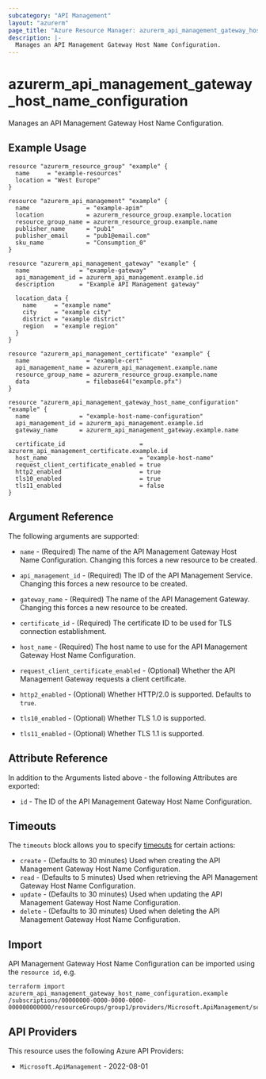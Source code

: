 ```yaml
---
subcategory: "API Management"
layout: "azurerm"
page_title: "Azure Resource Manager: azurerm_api_management_gateway_host_name_configuration"
description: |-
  Manages an API Management Gateway Host Name Configuration.
---
```


# azurerm_api_management_gateway_host_name_configuration

Manages an API Management Gateway Host Name Configuration.

## Example Usage

```hcl
resource "azurerm_resource_group" "example" {
  name     = "example-resources"
  location = "West Europe"
}

resource "azurerm_api_management" "example" {
  name                = "example-apim"
  location            = azurerm_resource_group.example.location
  resource_group_name = azurerm_resource_group.example.name
  publisher_name      = "pub1"
  publisher_email     = "pub1@email.com"
  sku_name            = "Consumption_0"
}

resource "azurerm_api_management_gateway" "example" {
  name              = "example-gateway"
  api_management_id = azurerm_api_management.example.id
  description       = "Example API Management gateway"

  location_data {
    name     = "example name"
    city     = "example city"
    district = "example district"
    region   = "example region"
  }
}

resource "azurerm_api_management_certificate" "example" {
  name                = "example-cert"
  api_management_name = azurerm_api_management.example.name
  resource_group_name = azurerm_resource_group.example.name
  data                = filebase64("example.pfx")
}

resource "azurerm_api_management_gateway_host_name_configuration" "example" {
  name              = "example-host-name-configuration"
  api_management_id = azurerm_api_management.example.id
  gateway_name      = azurerm_api_management_gateway.example.name

  certificate_id                     = azurerm_api_management_certificate.example.id
  host_name                          = "example-host-name"
  request_client_certificate_enabled = true
  http2_enabled                      = true
  tls10_enabled                      = true
  tls11_enabled                      = false
}
```

## Argument Reference

The following arguments are supported:

* `name` - (Required) The name of the API Management Gateway Host Name Configuration. Changing this forces a new resource to be created.

* `api_management_id` - (Required) The ID of the API Management Service. Changing this forces a new resource to be created.

* `gateway_name` - (Required) The name of the API Management Gateway. Changing this forces a new resource to be created.

* `certificate_id` - (Required) The certificate ID to be used for TLS connection establishment.

* `host_name` - (Required) The host name to use for the API Management Gateway Host Name Configuration.

* `request_client_certificate_enabled` - (Optional) Whether the API Management Gateway requests a client certificate.

* `http2_enabled` - (Optional) Whether HTTP/2.0 is supported. Defaults to `true`.

* `tls10_enabled` - (Optional) Whether TLS 1.0 is supported.

* `tls11_enabled` - (Optional) Whether TLS 1.1 is supported.

## Attribute Reference

In addition to the Arguments listed above - the following Attributes are exported:

* `id` - The ID of the API Management Gateway Host Name Configuration.

## Timeouts

The `timeouts` block allows you to specify [timeouts](https://developer.hashicorp.com/terraform/language/resources/configure#define-operation-timeouts) for certain actions:

* `create` - (Defaults to 30 minutes) Used when creating the API Management Gateway Host Name Configuration.
* `read` - (Defaults to 5 minutes) Used when retrieving the API Management Gateway Host Name Configuration.
* `update` - (Defaults to 30 minutes) Used when updating the API Management Gateway Host Name Configuration.
* `delete` - (Defaults to 30 minutes) Used when deleting the API Management Gateway Host Name Configuration.

## Import

API Management Gateway Host Name Configuration can be imported using the `resource id`, e.g.

```shell
terraform import azurerm_api_management_gateway_host_name_configuration.example /subscriptions/00000000-0000-0000-0000-000000000000/resourceGroups/group1/providers/Microsoft.ApiManagement/service/service1/gateways/gateway1/hostnameConfigurations/hc1
```

## API Providers
<!-- This section is generated, changes will be overwritten -->
This resource uses the following Azure API Providers:

* `Microsoft.ApiManagement` - 2022-08-01
